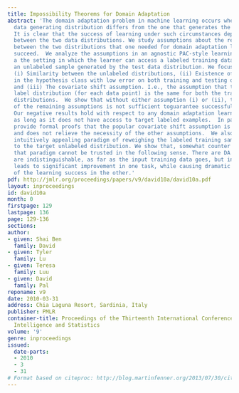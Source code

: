 ```yaml
---
title: Impossibility Theorems for Domain Adaptation
abstract: 'The domain adaptation problem in machine learning occurs when the test
  data generating distribution differs from the one that generates the training data.
  It is clear that the success of learning under such circumstances depends on similarities
  between the two data distributions. We study assumptions about the relationship
  between the two distributions that one needed for domain adaptation learning to
  succeed.  We analyze the assumptions in an agnostic PAC-style learning model for
  a the setting in which the learner can access a labeled training data sample and
  an unlabeled sample generated by the test data distribution. We focus on three assumptions:
  (i) Similarity between the unlabeled distributions, (ii) Existence of a classifier
  in the hypothesis class with low error on both training and testing distributions,
  and (iii) The covariate shift assumption. I.e., the assumption that the conditioned
  label distribution (for each data point) is the same for both the training and test
  distributions.  We show that without either assumption (i) or (ii), the combination
  of the remaining assumptions is not sufficient toguarantee successful learning.
  Our negative results hold with respect to any domain adaptation learning algorithm,
  as long as it does not have access to target labeled examples.  In particular, we
  provide formal proofs that the popular covariate shift assumption is rather weak
  and does not relieve the necessity of the other assumptions.  We also discuss the
  intuitively appealing paradigm of reweighing the labeled training sample according
  to the target unlabeled distribution. We show that, somewhat counter intuitively,
  that paradigm cannot be trusted in the following sense. There are DA tasks that
  are indistinguishable, as far as the input training data goes, but in which reweighing
  leads to significant improvement in one task, while causing dramatic deterioration
  of the learning success in the other.'
pdf: http://jmlr.org/proceedings/papers/v9/david10a/david10a.pdf
layout: inproceedings
id: david10a
month: 0
firstpage: 129
lastpage: 136
page: 129-136
sections: 
author:
- given: Shai Ben
  family: David
- given: Tyler
  family: Lu
- given: Teresa
  family: Luu
- given: David
  family: Pal
reponame: v9
date: 2010-03-31
address: Chia Laguna Resort, Sardinia, Italy
publisher: PMLR
container-title: Proceedings of the Thirteenth International Conference on Artificial
  Intelligence and Statistics
volume: '9'
genre: inproceedings
issued:
  date-parts:
  - 2010
  - 3
  - 31
# Format based on citeproc: http://blog.martinfenner.org/2013/07/30/citeproc-yaml-for-bibliographies/
---
```

